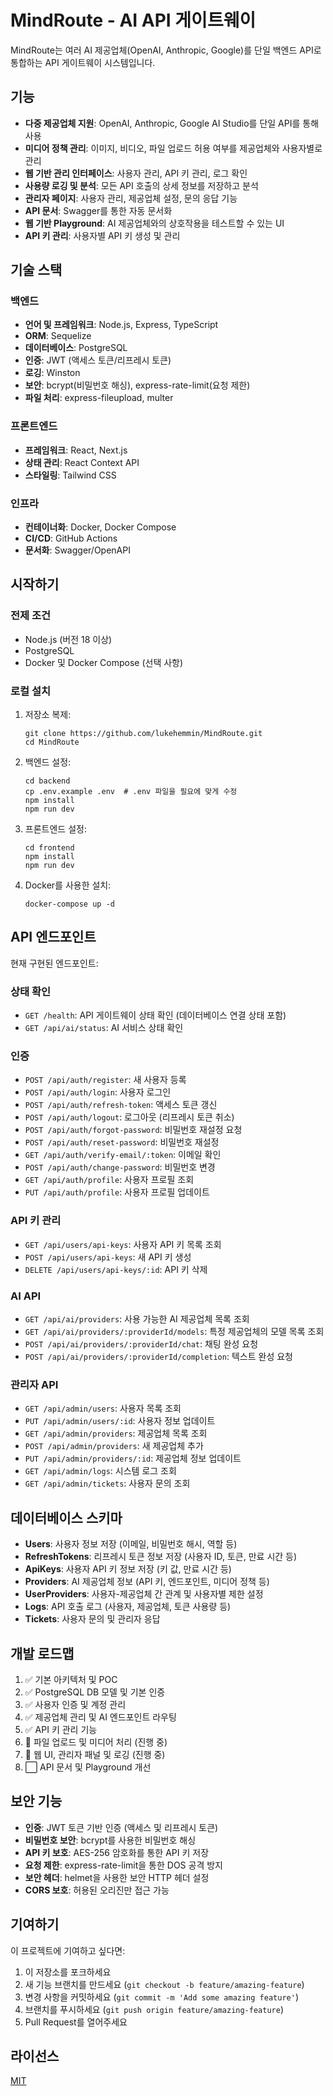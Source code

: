 # MindRoute - AI API 게이트웨이

MindRoute는 여러 AI 제공업체(OpenAI, Anthropic, Google)를 단일 백엔드 API로 통합하는 API 게이트웨이 시스템입니다.

## 기능

- **다중 제공업체 지원**: OpenAI, Anthropic, Google AI Studio를 단일 API를 통해 사용
- **미디어 정책 관리**: 이미지, 비디오, 파일 업로드 허용 여부를 제공업체와 사용자별로 관리
- **웹 기반 관리 인터페이스**: 사용자 관리, API 키 관리, 로그 확인
- **사용량 로깅 및 분석**: 모든 API 호출의 상세 정보를 저장하고 분석
- **관리자 페이지**: 사용자 관리, 제공업체 설정, 문의 응답 기능
- **API 문서**: Swagger를 통한 자동 문서화
- **웹 기반 Playground**: AI 제공업체와의 상호작용을 테스트할 수 있는 UI
- **API 키 관리**: 사용자별 API 키 생성 및 관리

## 기술 스택

### 백엔드
- **언어 및 프레임워크**: Node.js, Express, TypeScript
- **ORM**: Sequelize
- **데이터베이스**: PostgreSQL
- **인증**: JWT (액세스 토큰/리프레시 토큰)
- **로깅**: Winston
- **보안**: bcrypt(비밀번호 해싱), express-rate-limit(요청 제한)
- **파일 처리**: express-fileupload, multer

### 프론트엔드
- **프레임워크**: React, Next.js
- **상태 관리**: React Context API
- **스타일링**: Tailwind CSS

### 인프라
- **컨테이너화**: Docker, Docker Compose
- **CI/CD**: GitHub Actions
- **문서화**: Swagger/OpenAPI

## 시작하기

### 전제 조건

- Node.js (버전 18 이상)
- PostgreSQL
- Docker 및 Docker Compose (선택 사항)

### 로컬 설치

1. 저장소 복제:
   ```
   git clone https://github.com/lukehemmin/MindRoute.git
   cd MindRoute
   ```

2. 백엔드 설정:
   ```
   cd backend
   cp .env.example .env  # .env 파일을 필요에 맞게 수정
   npm install
   npm run dev
   ```

3. 프론트엔드 설정:
   ```
   cd frontend
   npm install
   npm run dev
   ```

4. Docker를 사용한 설치:
   ```
   docker-compose up -d
   ```

## API 엔드포인트

현재 구현된 엔드포인트:

### 상태 확인
- `GET /health`: API 게이트웨이 상태 확인 (데이터베이스 연결 상태 포함)
- `GET /api/ai/status`: AI 서비스 상태 확인

### 인증
- `POST /api/auth/register`: 새 사용자 등록
- `POST /api/auth/login`: 사용자 로그인
- `POST /api/auth/refresh-token`: 액세스 토큰 갱신
- `POST /api/auth/logout`: 로그아웃 (리프레시 토큰 취소)
- `POST /api/auth/forgot-password`: 비밀번호 재설정 요청
- `POST /api/auth/reset-password`: 비밀번호 재설정
- `GET /api/auth/verify-email/:token`: 이메일 확인
- `POST /api/auth/change-password`: 비밀번호 변경
- `GET /api/auth/profile`: 사용자 프로필 조회
- `PUT /api/auth/profile`: 사용자 프로필 업데이트

### API 키 관리
- `GET /api/users/api-keys`: 사용자 API 키 목록 조회
- `POST /api/users/api-keys`: 새 API 키 생성
- `DELETE /api/users/api-keys/:id`: API 키 삭제

### AI API
- `GET /api/ai/providers`: 사용 가능한 AI 제공업체 목록 조회
- `GET /api/ai/providers/:providerId/models`: 특정 제공업체의 모델 목록 조회
- `POST /api/ai/providers/:providerId/chat`: 채팅 완성 요청
- `POST /api/ai/providers/:providerId/completion`: 텍스트 완성 요청

### 관리자 API
- `GET /api/admin/users`: 사용자 목록 조회
- `PUT /api/admin/users/:id`: 사용자 정보 업데이트
- `GET /api/admin/providers`: 제공업체 목록 조회
- `POST /api/admin/providers`: 새 제공업체 추가
- `PUT /api/admin/providers/:id`: 제공업체 정보 업데이트
- `GET /api/admin/logs`: 시스템 로그 조회
- `GET /api/admin/tickets`: 사용자 문의 조회

## 데이터베이스 스키마

- **Users**: 사용자 정보 저장 (이메일, 비밀번호 해시, 역할 등)
- **RefreshTokens**: 리프레시 토큰 정보 저장 (사용자 ID, 토큰, 만료 시간 등)
- **ApiKeys**: 사용자 API 키 정보 저장 (키 값, 만료 시간 등)
- **Providers**: AI 제공업체 정보 (API 키, 엔드포인트, 미디어 정책 등)
- **UserProviders**: 사용자-제공업체 간 관계 및 사용자별 제한 설정
- **Logs**: API 호출 로그 (사용자, 제공업체, 토큰 사용량 등)
- **Tickets**: 사용자 문의 및 관리자 응답

## 개발 로드맵

1. ✅ 기본 아키텍처 및 POC
2. ✅ PostgreSQL DB 모델 및 기본 인증
3. ✅ 사용자 인증 및 계정 관리
4. ✅ 제공업체 관리 및 AI 엔드포인트 라우팅
5. ✅ API 키 관리 기능
6. 🔄 파일 업로드 및 미디어 처리 (진행 중)
7. 🔄 웹 UI, 관리자 패널 및 로깅 (진행 중)
8. ⬜ API 문서 및 Playground 개선

## 보안 기능

- **인증**: JWT 토큰 기반 인증 (액세스 및 리프레시 토큰)
- **비밀번호 보안**: bcrypt를 사용한 비밀번호 해싱
- **API 키 보호**: AES-256 암호화를 통한 API 키 저장
- **요청 제한**: express-rate-limit을 통한 DOS 공격 방지
- **보안 헤더**: helmet을 사용한 보안 HTTP 헤더 설정
- **CORS 보호**: 허용된 오리진만 접근 가능

## 기여하기

이 프로젝트에 기여하고 싶다면:

1. 이 저장소를 포크하세요
2. 새 기능 브랜치를 만드세요 (`git checkout -b feature/amazing-feature`)
3. 변경 사항을 커밋하세요 (`git commit -m 'Add some amazing feature'`)
4. 브랜치를 푸시하세요 (`git push origin feature/amazing-feature`)
5. Pull Request를 열어주세요

## 라이선스

[MIT](LICENSE) 